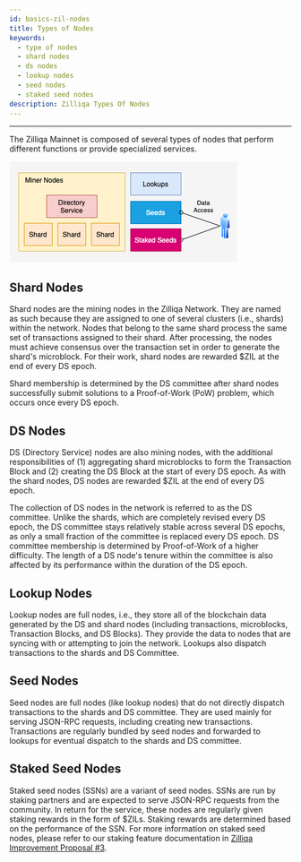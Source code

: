 ```yaml
---
id: basics-zil-nodes
title: Types of Nodes
keywords:
  - type of nodes
  - shard nodes
  - ds nodes
  - lookup nodes
  - seed nodes
  - staked seed nodes
description: Zilliqa Types Of Nodes
---
```


---

The Zilliqa Mainnet is composed of several types of nodes that perform different
functions or provide specialized services.

!["Network Layout Image 1"](../../assets/img/contributors/core/network-layout/image01.png)

## Shard Nodes

Shard nodes are the mining nodes in the Zilliqa Network. They are named as such
because they are assigned to one of several clusters (i.e., shards) within the
network. Nodes that belong to the same shard process the same set of
transactions assigned to their shard. After processing, the nodes must achieve
consensus over the transaction set in order to generate the shard's microblock.
For their work, shard nodes are rewarded $ZIL at the end of every DS epoch.

Shard membership is determined by the DS committee after shard nodes
successfully submit solutions to a Proof-of-Work (PoW) problem, which occurs
once every DS epoch.

## DS Nodes

DS (Directory Service) nodes are also mining nodes, with the additional
responsibilities of (1) aggregating shard microblocks to form the Transaction
Block and (2) creating the DS Block at the start of every DS epoch. As with the
shard nodes, DS nodes are rewarded $ZIL at the end of every DS epoch.

The collection of DS nodes in the network is referred to as the DS committee.
Unlike the shards, which are completely revised every DS epoch, the DS committee
stays relatively stable across several DS epochs, as only a small fraction of
the committee is replaced every DS epoch. DS committee membership is determined
by Proof-of-Work of a higher difficulty. The length of a DS node's tenure within
the committee is also affected by its performance within the duration of the DS
epoch.

## Lookup Nodes

Lookup nodes are full nodes, i.e., they store all of the blockchain data
generated by the DS and shard nodes (including transactions, microblocks,
Transaction Blocks, and DS Blocks). They provide the data to nodes that are
syncing with or attempting to join the network. Lookups also dispatch
transactions to the shards and DS Committee.

## Seed Nodes

Seed nodes are full nodes (like lookup nodes) that do not directly dispatch
transactions to the shards and DS committee. They are used mainly for serving
JSON-RPC requests, including creating new transactions. Transactions are
regularly bundled by seed nodes and forwarded to lookups for eventual dispatch
to the shards and DS committee.

## Staked Seed Nodes

Staked seed nodes (SSNs) are a variant of seed nodes. SSNs are run by staking
partners and are expected to serve JSON-RPC requests from the community. In
return for the service, these nodes are regularly given staking rewards in the
form of $ZILs. Staking rewards are determined based on the performance of the
SSN. For more information on staked seed nodes, please refer to our staking
feature documentation in
[Zilliqa Improvement Proposal #3](https://github.com/Zilliqa/ZIP/blob/master/zips/zip-3.md).
